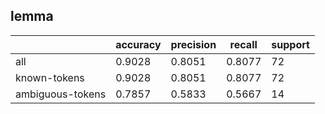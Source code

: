 
## lemma

|                  | accuracy | precision | recall | support |
|------------------|----------|-----------|--------|---------|
| all              | 0.9028   | 0.8051    | 0.8077 | 72      |
| known-tokens     | 0.9028   | 0.8051    | 0.8077 | 72      |
| ambiguous-tokens | 0.7857   | 0.5833    | 0.5667 | 14      |

